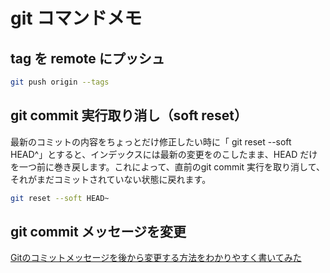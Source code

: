 # git コマンドメモ

## tag を remote にプッシュ

```bash
git push origin --tags
```

## git commit 実行取り消し（soft reset）

最新のコミットの内容をちょっとだけ修正したい時に「 git reset --soft HEAD^」とすると、インデックスには最新の変更をのこしたまま、HEAD だけを一つ前に巻き戻します。これによって、直前のgit commit 実行を取り消して、それがまだコミットされていない状態に戻れます。

```bash
git reset --soft HEAD~
```

## git commit メッセージを変更

[Gitのコミットメッセージを後から変更する方法をわかりやすく書いてみた](https://www.granfairs.com/blog/entry-3159/)
